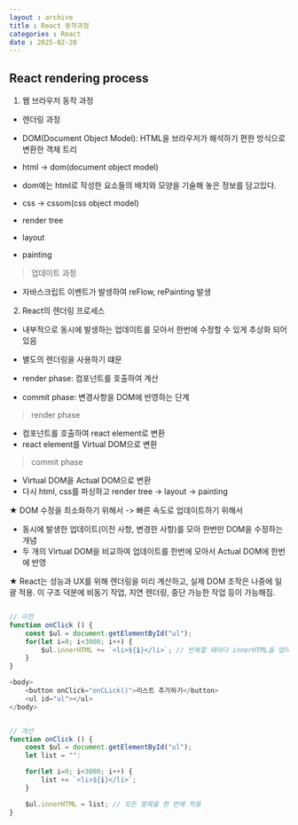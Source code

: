 ```yaml
---
layout : archive
title : React 동작과정
categories : React
date : 2025-02-20
---
```

## React rendering process

1. 웹 브라우저 동작 과정

- 렌더링 과정

- DOM(Document Object Model): HTML을 브라우저가 해석하기 편한 방식으로 변환한 객체 트리

- html -> dom(document object model)
- dom에는 html로 작성한 요소들의 배치와 모양을 기술해 놓은 정보를 담고있다.

- css -> cssom(css object model)

- render tree

- layout

- painting

> 업데이트 과정
- 자바스크립트 이벤트가 발생하여 reFlow, rePainting 발생


2. React의 렌더링 프로세스

- 내부적으로 동시에 발생하는 업데이트를 모아서 한번에 수정할 수 있게 추상화 되어있음

- 별도의 렌더링을 사용하기 떄문

- render phase: 컴포넌트를 호출하여 계산
- commit phase: 변경사항을 DOM에 반영하는 단계

> render phase
- 컴포넌트를 호출하여 react element로 변환
- react element를 Virtual DOM으로 변환

> commit phase
- Virtual DOM을 Actual DOM으로 변환
- 다시 html, css를 파싱하고 render tree -> layout -> painting

★ DOM 수정을 최소화하기 위해서 -> 빠른 속도로 업데이트하기 위해서
- 동시에 발생한 업데이트(이전 사항, 변경한 사항)를 모아 한번만 DOM을 수정하는 개념
- 두 개의 Virtual DOM을 비교하여 업데이트를 한번에 모아서 Actual DOM에 한번에 반영

★ React는 성능과 UX를 위해 렌더링을 미리 계산하고, 실제 DOM 조작은 나중에 일괄 적용.
이 구조 덕분에 비동기 작업, 지연 렌더링, 중단 가능한 작업 등이 가능해짐.

```javascript

// 이전
function onClick () {
    const $ul = document.getElementById("ul");
    for(let i=0; i<3000; i++) {
        $ul.innerHTML += `<li>${i}</li>`; // 반복할 때마다 innerHTML을 업데이트
    }
}

<body>
    <button onClick="onCLick()">리스트 추가하기</button>
    <ul id="ul"></ul>
</body>


// 개선
function onClick () {
    const $ul = document.getElementById("ul");
    let list = "":

    for(let i=0; i<3000; i++) {
        list += `<li>${i}</li>`;
    }

    $ul.innerHTML = list; // 모든 항목을 한 번에 적용
}
```